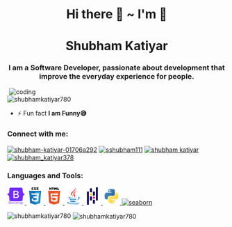 <h1 align="center"> Hi there 👋  ~ I'm 🙂 </h1>

<h1 align="center"> Shubham Katiyar </h1>

<h3 align="center">I am a Software Developer, passionate about development that improve the everyday experience for people.</h3>

<img align="right" alt="coding" width="500" src="https://github.com/user-attachments/assets/0814cdfc-229b-4eb8-846b-9c7e432683cb">

<p align="left"> <img src="https://komarev.com/ghpvc/?username=shubhamkatiyar780&label=Profile%20views&color=0e75b6&style=flat" alt="shubhamkatiyar780" /> </p>

- ⚡ Fun fact **I am Funny😅**

<h3 align="left">Connect with me:</h3>
<p align="left">
<a href="https://linkedin.com/in/shubham-katiyar-01706a292" target="blank"><img align="center" src="https://raw.githubusercontent.com/rahuldkjain/github-profile-readme-generator/master/src/images/icons/Social/linked-in-alt.svg" alt="shubham-katiyar-01706a292" height="30" width="40" /></a>
<a href="https://kaggle.com/sshubham111" target="blank"><img align="center" src="https://raw.githubusercontent.com/rahuldkjain/github-profile-readme-generator/master/src/images/icons/Social/kaggle.svg" alt="sshubham111" height="30" width="40" /></a>
<a href="https://fb.com/shubham katiyar" target="blank"><img align="center" src="https://raw.githubusercontent.com/rahuldkjain/github-profile-readme-generator/master/src/images/icons/Social/facebook.svg" alt="shubham katiyar" height="30" width="40" /></a>
<a href="https://instagram.com/shubham_katiyar378" target="blank"><img align="center" src="https://raw.githubusercontent.com/rahuldkjain/github-profile-readme-generator/master/src/images/icons/Social/instagram.svg" alt="shubham_katiyar378" height="30" width="40" /></a>
</p>

<h3 align="left">Languages and Tools:</h3>
<p align="left"> <a href="https://getbootstrap.com" target="_blank" rel="noreferrer"> <img src="https://raw.githubusercontent.com/devicons/devicon/master/icons/bootstrap/bootstrap-plain-wordmark.svg" alt="bootstrap" width="40" height="40"/> </a> <a href="https://www.w3schools.com/css/" target="_blank" rel="noreferrer"> <img src="https://raw.githubusercontent.com/devicons/devicon/master/icons/css3/css3-original-wordmark.svg" alt="css3" width="40" height="40"/> </a> <a href="https://www.w3.org/html/" target="_blank" rel="noreferrer"> <img src="https://raw.githubusercontent.com/devicons/devicon/master/icons/html5/html5-original-wordmark.svg" alt="html5" width="40" height="40"/> </a> <a href="https://www.java.com" target="_blank" rel="noreferrer"> <img src="https://raw.githubusercontent.com/devicons/devicon/master/icons/java/java-original.svg" alt="java" width="40" height="40"/> </a> <a href="https://pandas.pydata.org/" target="_blank" rel="noreferrer"> <img src="https://raw.githubusercontent.com/devicons/devicon/2ae2a900d2f041da66e950e4d48052658d850630/icons/pandas/pandas-original.svg" alt="pandas" width="40" height="40"/> </a> <a href="https://www.python.org" target="_blank" rel="noreferrer"> <img src="https://raw.githubusercontent.com/devicons/devicon/master/icons/python/python-original.svg" alt="python" width="40" height="40"/> </a> <a href="https://seaborn.pydata.org/" target="_blank" rel="noreferrer"> <img src="https://seaborn.pydata.org/_images/logo-mark-lightbg.svg" alt="seaborn" width="40" height="40"/> </a> </p>

<p><img align="left" src="https://github-readme-stats.vercel.app/api/top-langs?username=shubhamkatiyar780&show_icons=true&locale=en&layout=compact" alt="shubhamkatiyar780" /></p>

<p>&nbsp;<img align="center" src="https://github-readme-stats.vercel.app/api?username=shubhamkatiyar780&show_icons=true&locale=en" alt="shubhamkatiyar780" /></p>
